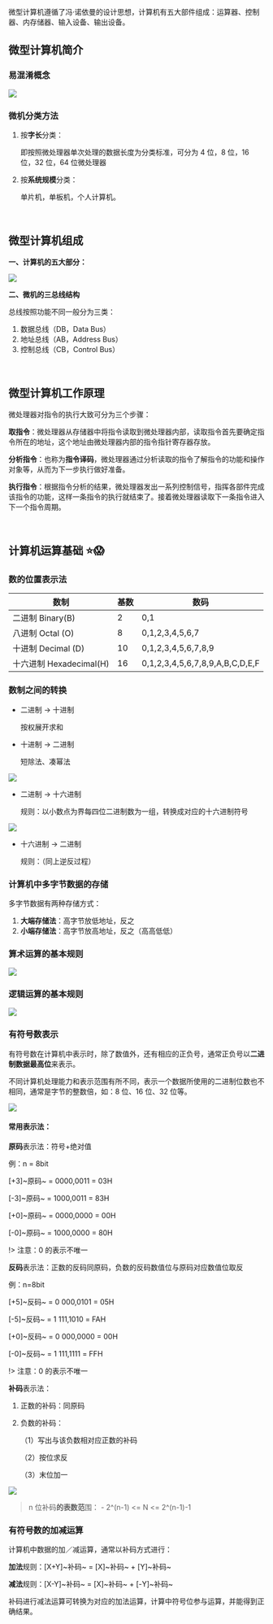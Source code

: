 微型计算机遵循了冯·诺依曼的设计思想，计算机有五大部件组成：运算器、控制器、内存储器、输入设备、输出设备。

## 微型计算机简介

### 易混淆概念

![](https://cdn.jsdelivr.net/gh/hassanblog/CDN@v20210405/posts/Microcomputer_Note/image-20210314201512087.png)

### 微机分类方法

1. 按**字长**分类：

   即按照微处理器单次处理的数据长度为分类标准，可分为 4 位，8 位，16 位，32 位，64 位微处理器

2. 按**系统规模**分类：

   单片机，单板机，个人计算机。

<br>

## 微型计算机组成

**一、计算机的五大部分：**

![](https://cdn.jsdelivr.net/gh/hassanblog/CDN@v20210405/posts/Microcomputer_Note/image-20210314201522038.png)

**二、微机的三总线结构**

总线按照功能不同一般分为三类：

1. 数据总线（DB，Data Bus）
2. 地址总线（AB，Address Bus）
3. 控制总线（CB，Control Bus）

<br>

## 微型计算机工作原理

微处理器对指令的执行大致可分为三个步骤：

**取指令**：微处理器从存储器中将指令读取到微处理器内部，读取指令首先要确定指令所在的地址，这个地址由微处理器内部的指令指针寄存器存放。

**分析指令**：也称为**指令译码**，微处理器通过分析读取的指令了解指令的功能和操作对象等，从而为下一步执行做好准备。

**执行指令**：根据指令分析的结果，微处理器发出一系列控制信号，指挥各部件完成该指令的功能，这样一条指令的执行就结束了。接着微处理器读取下一条指令进入下一个指令周期。

<br>

## 计算机运算基础 ⭐😱

### 数的位置表示法

| 数制                    | 基数 | 数码                            |
| ----------------------- | ---- | ------------------------------- |
| 二进制 Binary(B)        | 2    | 0,1                             |
| 八进制 Octal (O)        | 8    | 0,1,2,3,4,5,6,7                 |
| 十进制 Decimal (D)      | 10   | 0,1,2,3,4,5,6,7,8,9             |
| 十六进制 Hexadecimal(H) | 16   | 0,1,2,3,4,5,6,7,8,9,A,B,C,D,E,F |

### 数制之间的转换

- 二进制 → 十进制

  按权展开求和

- 十进制 → 二进制

  短除法、凑幂法

![](https://cdn.jsdelivr.net/gh/hassanblog/CDN@v20210405/posts/Microcomputer_Note/image-20210314201541389.png)

- 二进制 → 十六进制

  规则：以小数点为界每四位二进制数为一组，转换成对应的十六进制符号

![](https://cdn.jsdelivr.net/gh/hassanblog/CDN@v20210405/posts/Microcomputer_Note/image-20210314201553542.png)

- 十六进制 → 二进制

  规则：（同上逆反过程）

### 计算机中多字节数据的存储

多字节数据有两种存储方式：

1. **大端存储法**：高字节放低地址，反之
2. **小端存储法**：高字节放高地址，反之（高高低低）

### 算术运算的基本规则

![](https://cdn.jsdelivr.net/gh/hassanblog/CDN@v20210405/posts/Microcomputer_Note/image-20210314201608840.png)

### 逻辑运算的基本规则

![](https://cdn.jsdelivr.net/gh/hassanblog/CDN@v20210405/posts/Microcomputer_Note/image-20210314201616853.png)

### 有符号数表示

有符号数在计算机中表示时，除了数值外，还有相应的正负号，通常正负号以**二进制数据最高位**来表示。

不同计算机处理能力和表示范围有所不同，表示一个数据所使用的二进制位数也不相同，通常是字节的整数倍，如：8 位、16 位、32 位等。

![](https://cdn.jsdelivr.net/gh/hassanblog/CDN@v20210405/posts/Microcomputer_Note/image-20210314201635799.png)

#### 常用表示法：

**原码**表示法：符号+绝对值

例：n = 8bit

[+3]~原码~ = 0000,0011 = 03H

[-3]~原码~ = 1000,0011 = 83H

[+0]~原码~ = 0000,0000 = 00H

[-0]~原码~ = 1000,0000 = 80H

!> 注意：0 的表示不唯一

**反码**表示法：正数的反码同原码，负数的反码数值位与原码对应数值位取反

例：n=8bit

[+5]~反码~ = 0 000,0101 = 05H

[-5]~反码~ = 1 111,1010 = FAH

[+0]~反码~ = 0 000,0000 = 00H

[-0]~反码~ = 1 111,1111 = FFH

!> 注意：0 的表示不唯一

**补码**表示法：

1. 正数的补码：同原码

2. 负数的补码：

   （1）写出与该负数相对应正数的补码

   （2）按位求反

   （3）末位加一

![](https://cdn.jsdelivr.net/gh/hassanblog/CDN@v20210405/posts/Microcomputer_Note/image-20210314201646824.png)

> n 位补码**的表数范**围： - 2^(n-1) <= N <= 2^(n-1)-1

### 有符号数的加减运算

计算机中数据的加／减运算，通常以补码方式进行：

**加法**规则：[X+Y]~补码~ = [X]~补码~ + [Y]~补码~

**减法**规则：[X-Y]~补码~ = [X]~补码~ + [-Y]~补码~

补码进行减法运算可转换为对应的加法运算，计算中符号位参与运算，并能得到正确结果。

<br><br>
